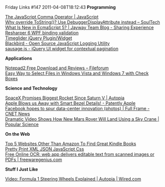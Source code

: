 Friday Links #147
2011-04-08T18:12:43
**Programming**

[The JavaScript Comma Operator | JavaScript](http://javascriptweblog.wordpress.com/2011/04/04/the-javascript-comma-operator/)   
[Why override ToString()? Use DebuggerDisplayAttribute instead – SoulTech](http://blogs.msdn.com/b/soultech/archive/2011/04/05/whyoverridetostring_2d00_use_2d00_debuggerdisplayattribute_2d00_instead.aspx)   
[What Is New in EcmaScript 5? | Jayway Team Blog - Sharing Experience](http://blog.jayway.com/2011/04/05/what-is-new-in-ecmascript-5/?utm_source=feedburner&utm_medium=feed&utm_campaign=Feed%3A+jayway%2Fposts+%28Jayway+Team+Blog+-+Posts%29)   
[Resharper 6 WPF binding validation](http://lennybacon.com/2011/04/05/Resharper6WPFBindingValidation.aspx)   
[Timeglider jQuery Plugin/Widget](http://timeglider.com/jquery/)   
[Blackbird - Open Source JavaScript Logging Utility](http://www.gscottolson.com/blackbirdjs/)   
[sausage.js - jQuery UI widget for contextual pagination ](http://christophercliff.github.com/sausage/)

**Applications**

[Notepad2 Free Download and Reviews – Fileforum](http://fileforum.betanews.com/detail/Notepad2/1090194340/1?utm_source=feedburner&utm_medium=feed&utm_campaign=Feed%3A+fileforum%2Ffull+%28Fileforum+-+full+feed%29)   
[Easy Way to Select Files in Windows Vista and Windows 7 with Check Boxes ](http://www.techsupportalert.com/cdn/easy-way-select-files-windows-vista-and-windows-7-check-boxes.htm?utm_source=feedburner&utm_medium=feed&utm_campaign=Feed%3A+gizmosbest+%28Gizmo%27s+Best-ever+Freeware%29)

**Science and Technology**

[SpaceX Promises Biggest Rocket Since Saturn V | Autopia](http://www.wired.com/autopia/2011/04/spacex-falcon-heavy/)   
[Apple Blows us Away with Smart Bezel Details! - Patently Apple](http://www.patentlyapple.com/patently-apple/2011/04/apple-blows-us-away-with-smart-bezel-details.html)   
[Facebook hopes to spur data-center innovation (photos) | Full Frame - CNET News ](http://news.cnet.com/8301-30252_3-20051800-246.html?part=rss&subj=news&tag=2547-1_3-0-20)   
[Dramatic Video Shows How New Mars Rover Will Land Using a Sky Crane | Popular Science](http://www.popsci.com/technology/article/2011-04/video-new-mars-rover-will-land-using-sky-crane-solar-system-first)

**On the Web**

[Top 5 Websites Other Than Amazon To Find Great Kindle Books ](http://www.makeuseof.com/tag/top-5-websites-amazon-find-great-kindle-books/)   
[Pretty Print XML JSON JavaScript Css](http://www.pretty-print.org/)   
[Free Online OCR: web app delivers editable text from scanned images or PDFs | freewaregenius.com](http://www.freewaregenius.com/2011/04/06/free-online-ocr-online-service-delivers-editable-text-from-your-scanned-images-or-pdfs/#utm_source=feedburner&utm_medium=feed&utm_campaign=Feed%3A+Freewaregeniuscom+%28freewaregenius.com%29)

**Stuff I Just Like**

[Video: Formula 1 Steering Wheels Explained | Autopia | Wired.com](http://www.wired.com/autopia/2011/04/video-f1-steering-wheels-explained/)
